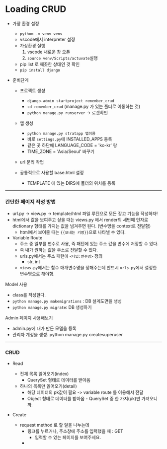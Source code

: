 # Loading CRUD



* 가장 환경 설정

  * `pythom -m venv venv`
  * vscode에서 interpreter 설정
  * 가상환경 실행
    1. vscode 새로운 창 오픈
    2. `source venv/Scripts/actuvate`실행
  * pip list 로 깨끗한 상태인 것 확인
  * `pip install django `

  

* 준비단계

  * 프로젝트 생성
    * `django-admin startproject remember_crud`
    * `cd remember_crud` (manage.py 가 있는 폴더로 이동하는 것)
    * `python manage.py runserver` -> 로켓확인

  * 앱 생성
    * `python manage.py stratapp 앱이름`
    * 바로 `settings.py`에 INSTALLED_APPS 등록
    * 같은 곳 하단에 LANGUAGE_CODE = 'ko-kr' 랑
    * TIME_ZONE = 'Asia/Seoul' 바꾸기 
  * url 분리 작업
  * 공통적으로 사용할 base.html 설정
    * TEMPLATE 에 있는 DIRS에 폴더의 위치를 등록

-------------------------



### 간단한 페이지 작성 방법

* url.py -> view.py -> template/html 파일 루틴으로 모든 장고 기능을 작성하자!
* html에서 값을 보여주고 싶을 때는 views.py 에서 render의 세번째 인자로 dictionary 형태를 가지는 값을 넘겨주면 된다. (변수명을 context로 전달함)
  * html에서 보여줄 때는 `{{보내는 키명}}`으로 나타낼 수 있다.
* Variable Route
  * 주소 중 일부를 변수로 사용, 즉 패턴에 있는 주소 값을 변수에 저장할 수 있다.
  * 즉 내가 원하는 값을 주소로 전달할 수 있다.
  * urls.py에서는 주소 패턴에 `<타입:변수명>` 정의
    * str, int
  * `views.py`에서는 함수 매개변수명을 정해주는데 반드시 `urls.py`에서 설정한 변수명으로 해야함.



Model 사용

* class를 작성한다.
* `python manage.py makemigrations`  : DB 설계도면을 생성
* `python manage.py migrate`: DB 생성하기



Admin 페이지 사용해보기

* admin.py에 내가 만든 모델을 등록
* 관리자 계정을 생성. python manage.py createsuperuser



--------------



### CRUD

* Read
  * 전체 목록 읽어오기(index)
    * QuerySet 형태로 데이터를 받아옴
  * 하나의 목록만 읽어오기(detail)
    * 해당 데이터의 pk값이 필요 -> variable route 를 이용해서 전달
    * Object 형태로 데이터를 받아옴 - QuerySet 중 한 가지(pk)만 가져오니까.



* Create
  * request method 로 할 일을 나누는데
    * 링크를 누르거나, 주소창에 주소를 입력했을 때 : GET
      * 입력할 수 있는 페이지를 보여주세요.
    * 